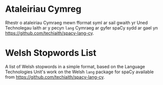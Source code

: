 # Ataleiriau Cymreg
Rhestr o ataleiriau Cymraeg mewn fformat syml ar sail gwaith yr Uned Technolegau Iaith ar y pecyn `lang` Cymraeg ar gyfer spaCy sydd ar gael yn https://github.com/techiaith/spacy-lang-cy.


# Welsh Stopwords List
A list of Welsh stopwords in a simple format, based on the Language Technologies Unit's work on the Welsh `lang` package for spaCy available from https://github.com/techiaith/spacy-lang-cy.



